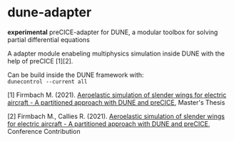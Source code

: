 # dune-adapter
**experimental** preCICE-adapter for DUNE, a modular toolbox for solving partial differential equations

A adapter module enabeling multiphysics simulation inside DUNE with the help of preCICE [1][2].


Can be build inside the DUNE framework with:\
`dunecontrol --current all`

<a id="1">[1]</a> 
Firmbach M. (2021).
[Aeroelastic simulation of slender wings for electric aircraft - A partitioned approach with DUNE and preCICE](https://mediatum.ub.tum.de/node?id=1609293), Master's Thesis

<a id="2">[2]</a> 
Firmbach M., Callies R. (2021).
[Aeroelastic simulation of slender wings for electric aircraft - A partitioned approach with DUNE and preCICE](https://athene-forschung.unibw.de/138607), Conference Contribution
